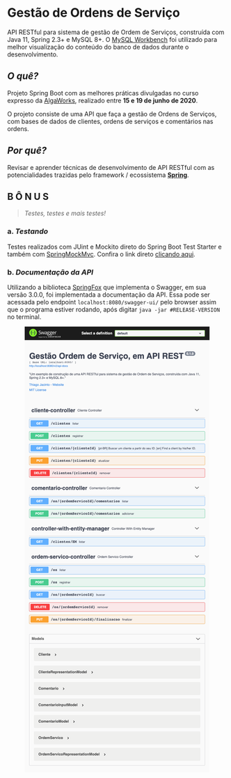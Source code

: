 # Gestão de Ordens de Serviço

API RESTful para sistema de gestão de Ordem de Serviços, construída com Java 11, Spring 2.3+ e MySQL 8+. O [MySQL Workbench](https://dev.mysql.com/downloads/workbench/) foi utilizado para melhor visualização do conteúdo do banco de dados durante o desenvolvimento.

## ***O quê?***

Projeto Spring Boot com as melhores práticas divulgadas no curso expresso da [AlgaWorks](https://github.com/algaworks/curso-spring-rest-para-iniciantes), realizado entre **15 e 19 de junho de 2020**. 

O projeto consiste de uma API que faça a gestão de Ordens de Serviços, com bases de dados de clientes, ordens de serviços e comentários nas ordens.

## ***Por quê?***

Revisar e aprender técnicas de desenvolvimento de API RESTful com as potencialidades trazidas pelo framework / ecossistema [**Spring**](https://spring.io/quickstart).

## B Ô N U S

> *Testes, testes e mais testes!*
### a. _Testando_

Testes realizados com JUint e Mockito direto do Spring Boot Test Starter e também com [SpringMockMvc](https://mvnrepository.com/artifact/io.rest-assured/spring-mock-mvc). Confira o link direto [clicando aqui](https://github.com/thiagojacinto/ordem-de-servico-spring-restful/tree/master/os-api/src/test/java/com/thiagojacinto/osrestapi).

### b. _Documentação da API_

Utilizando a biblioteca [SpringFox](http://springfox.github.io/springfox/docs/current/#configuring-springfox) que implementa o Swagger, em sua versão 3.0.0, foi implementada a documentação da API. Essa pode ser acessada pelo endpoint `localhost:8080/swagger-ui/` pelo browser assim que o programa estiver rodando, após digitar `java -jar #RELEASE-VERSION` no terminal.

<p align="center">
  <img src="https://github.com/thiagojacinto/ordem-de-servico-spring-restful/blob/swagger-documentacao/swagger-ui-output.png?raw=true" alt="Swagger-UI printscreen"/>
</p>
